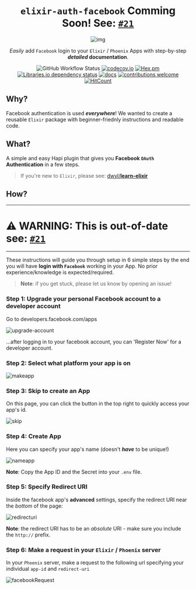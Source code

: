 <div align="center">

# `elixir-auth-facebook`  Comming Soon! See: [`#21`](https://github.com/dwyl/elixir-auth-facebook/issues/21)

![img](http://i.stack.imgur.com/pZzc4.png)

_Easily_ add `Facebook` login to your `Elixir` / `Phoenix` Apps 
with step-by-step  **_detailed_ documentation**.

![GitHub Workflow Status](https://img.shields.io/github/workflow/status/dwyl/auth/Elixir%20CI?label=build&style=flat-square)
[![codecov.io](https://img.shields.io/codecov/c/github/dwyl/auth/master.svg?style=flat-square)](http://codecov.io/github/dwyl/auth?branch=master)
[![Hex.pm](https://img.shields.io/hexpm/v/auth?color=brightgreen&style=flat-square)](https://hex.pm/packages/auth)
[![Libraries.io dependency status](https://img.shields.io/librariesio/release/hex/auth?logoColor=brightgreen&style=flat-square)](https://libraries.io/hex/auth)
[![docs](https://img.shields.io/badge/docs-maintained-brightgreen?style=flat-square)](https://hexdocs.pm/auth/api-reference.html)
[![contributions welcome](https://img.shields.io/badge/contributions-welcome-brightgreen.svg?style=flat-square)](https://github.com/dwyl/auth/issues)
[![HitCount](http://hits.dwyl.com/dwyl/elixir-auth-facebook.svg)](http://hits.dwyl.com/dwyl/elixir-auth-facebook)

</div>

## Why?

Facebook authentication is used ***everywhere***!
We wanted to create a reusable `Elixir` package 
with beginner-friednly instructions and readable code.

## What?

A simple and easy Hapi plugin that gives you 
**Facebook `OAuth` Authentication** 
in a few steps.

> If you're new to `Elixir`, 
> please see: [dwyl/**learn-elixir**](https://github.com/dwyl/learn-hapi)

## How?

<hr />

# ⚠️ WARNING: This is out-of-date see: [`#21`](https://github.com/dwyl/elixir-auth-facebook/issues/21)


<hr />



These instructions will guide you through setup in 6 simple steps
by the end you will have 
**login with `Facebook`** 
working in your App.
No prior experience/knowledge
is expected/required.

> **Note**: if you get stuck,
> please let us know by opening an issue! 



### Step 1: Upgrade your personal Facebook account to a developer account

Go to developers.facebook.com/apps

![upgrade-account](https://files.gitter.im/jackcarlisle/hapi-auth-facebook/KNoV/facebook1.png)

...after logging in to your facebook account, you can 'Register Now' for a developer account.

### Step 2: Select what platform your app is on

![makeapp](https://files.gitter.im/jackcarlisle/hapi-auth-facebook/YOYX/facebook3.png)

### Step 3: Skip to create an App

On this page, you can click the button in the top right to quickly access your app's id.

![skip](https://files.gitter.im/jackcarlisle/hapi-auth-facebook/YOYX/facebook4.png)

### Step 4: Create App

Here you can specify your app's name (doesn't ***have*** to be unique!)

![nameapp](https://files.gitter.im/jackcarlisle/hapi-auth-facebook/YOYX/facebook5.png)

**Note**: Copy the App ID and the Secret into your ```.env``` file.

### Step 5: Specify Redirect URI

Inside the facebook app's **advanced** settings, specify the redirect URI near the *bottom* of the page:

![redirecturi](https://files.gitter.im/jackcarlisle/hapi-auth-facebook/QG8M/Screen-Shot-2015-11-27-at-12.21.57.png)

**Note**: the redirect URI has to be an *absolute* URI - make sure you include the ```http://``` prefix.

### Step 6: Make a request in your `Elixir` / `Phoenix` server

In your `Phoenix` server, make a request to the following url specifying your individual ```app-id``` and ```redirect-uri```

![facebookRequest](https://files.gitter.im/jackcarlisle/hapi-auth-facebook/fkmD/Screenshot-from-2015-11-27-12_21_22.png)


